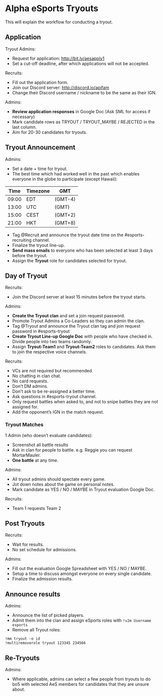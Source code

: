 # Alpha eSports Tryouts

This will explain the workflow for conducting a tryout.

## Application

Tryout Admins:
- Request for application: http://bit.ly/aesapply1
- Set a cut-off deadline, after which applications will not be accepted.

Recruits:
- Fill out the application form.
- Join our Discord server: http://discord.io/apifam
- Change their Discord username / nickname to be the same as their IGN.

Admins:
- **Review application responses** in Google Doc (Ask SML for access if necessary)
- Mark candidate rows as TRYOUT / TRYOUT_MAYBE / REJECTED in the last column.
- Aim for 20-30 candidates for tryouts.

## Tryout Announcement

Admins:
- Set a date + time for tryout.
- The best time which had worked well in the past which enables everyone in the globe to participate (except Hawaii):

Time | Timezone | GMT
--- | --- | ---
09:00 | EDT  | (GMT-4)
13:00 | UTC  | (GMT)
15:00 | CEST | (GMT+2)
21:00 | HKT  | (GMT+8)

- Tag @Recruit and announce the tryout date time on the #esports-recruiting channel.
- Finalize the tryout line-up.
- **Send mass emails** to everyone who has been selected at least 3 days before the tryout.
- Assign the **Tryout** role for candidates selected for tryout.

## Day of Tryout

Recruits:
- Join the Discord server at least 15 minutes before the tryout starts.

Admins:
- **Create the Tryout clan** and set a join request password.
- Promote Tryout Admins a Co-Leaders so they can admin the clan.
- Tag @Tryout and announce the Tryout clan tag and join request password in #esports-tryout
- **Create Tryout Line-up Google Doc** with people who have checked in. Divide people into two teams randomly.
- Assign **Tryout-Team1** and **Tryout-Team2** roles to candidates. Ask them to join the respective voice channels.

Recruits:
- VCs are not required but recommended.
- No chatting in clan chat.
- No card requests.
- Don’t DM admins.
- Don’t ask to be re-assigned a better time.
- Ask questions in #esports-tryout channel.
- Only request battles when asked to, and not to snipe battles they are not assigned for.
- Add the opponent’s IGN in the match request.

### Tryout Matches

1 Admin (who doesn’t evaluate candidates):
- Screenshot all battle results
- Ask in clan for people to battle. e.g. Reggie you can request MortarMauler.
- **One battle** at any time.

Admins:
- All tryout admins should spectate every game.
- Jot down notes about the game on personal notes.
- Mark candidate as YES / NO / MAYBE in Tryout evaluation Google Doc.

Recruits:
- Team 1 requests Team 2

## Post Tryouts

Recruits:
- Wait for results.
- No set schedule for admissions.

Admins:
- Fill out the evaluation Google Spreadsheet with YES / NO / MAYBE.
- Setup a time to discuss amongst everyone on every single candidate.
- Finalize the admission results.

## Announce results

Admins:
- Announce the list of picked players.
- Admit them into the clan and assign eSports roles with `!v2m Username esports`
- Remove all Tryout roles:

```
!mm tryout -o id
!multiremoverole tryout 123345 234566
```

## Re-Tryouts

Admins:
- Where applicable, admins can select a few people from tryouts to do bo5 with selected AeS members for candidates that they are unsure about.
